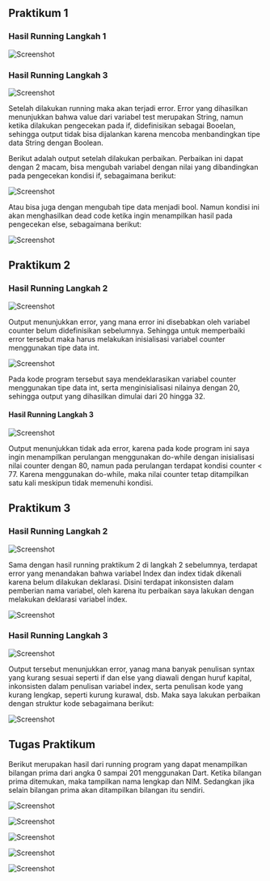## Praktikum 1

### Hasil Running Langkah 1
![Screenshot](./docs/running-01.jpg)

### Hasil Running Langkah 3

![Screenshot](./docs/running-03.jpg)

Setelah dilakukan running maka akan terjadi error. Error yang dihasilkan menunjukkan bahwa value dari variabel test merupakan String, namun ketika dilakukan pengecekan pada if, didefinisikan sebagai Booelan, sehingga output tidak bisa dijalankan karena mencoba menbandingkan tipe data String dengan Boolean.

Berikut adalah output setelah dilakukan perbaikan. Perbaikan ini dapat dengan 2 macam, bisa mengubah variabel dengan nilai yang dibandingkan pada pengecekan kondisi if, sebagaimana berikut:

![Screenshot](./docs/running-03-perbaikan-01.jpg)

Atau bisa juga dengan mengubah tipe data menjadi bool. Namun kondisi ini akan menghasilkan dead code ketika ingin menampilkan hasil pada pengecekan else, sebagaimana berikut:

![Screenshot](./docs/running-03-perbaikan-02.jpg)

## Praktikum 2

### Hasil Running Langkah 2

![Screenshot](./docs/running-02-prak-2.jpg)

Output menunjukkan error, yang mana error ini disebabkan oleh variabel counter belum didefinisikan sebelumnya. Sehingga untuk memperbaiki error tersebut maka harus melakukan inisialisasi variabel counter menggunakan tipe data int.

![Screenshot](./docs/running-02-perbaikan-01-prak-2.jpg)

Pada kode program tersebut saya mendeklarasikan variabel counter menggunakan tipe data int, serta menginisialisasi nilainya dengan 20, sehingga output yang dihasilkan dimulai dari 20 hingga 32.

#### Hasil Running Langkah 3

![Screenshot](./docs/running-03-prak-2.jpg)

Output menunjukkan tidak ada error, karena pada kode program ini saya ingin menampilkan perulangan menggunakan do-while dengan inisialisasi nilai counter dengan 80, namun pada perulangan terdapat kondisi counter < 77. Karena menggunakan do-while, maka nilai counter tetap ditampilkan satu kali meskipun tidak memenuhi kondisi.

## Praktikum 3

### Hasil Running Langkah 2

![Screenshot](./docs/running-02-prak-3.jpg)

Sama dengan hasil running praktikum 2 di langkah 2 sebelumnya, terdapat error yang menandakan bahwa variabel Index dan index tidak dikenali karena belum dilakukan deklarasi. Disini terdapat inkonsisten dalam pemberian nama variabel, oleh karena itu perbaikan saya lakukan dengan melakukan deklarasi variabel index.

![Screenshot](./docs/running-02-perbaikan-prak-3.jpg)

### Hasil Running Langkah 3

![Screenshot](./docs/running-03-prak-3.jpg)

Output tersebut menunjukkan error, yanag mana banyak penulisan syntax yang kurang sesuai seperti if dan else yang diawali dengan huruf kapital, inkonsisten dalam penulisan variabel index, serta penulisan kode yang kurang lengkap, seperti kurung kurawal, dsb. Maka saya lakukan perbaikan dengan struktur kode sebagaimana berikut:

![Screenshot](./docs/running-03-perbaikan-01-prak-3.jpg)

## Tugas Praktikum

Berikut merupakan hasil dari running program yang dapat menampilkan bilangan prima dari angka 0 sampai 201 menggunakan Dart. Ketika bilangan prima ditemukan, maka tampilkan nama lengkap dan NIM. Sedangkan jika selain bilangan prima akan ditampilkan bilangan itu sendiri.

![Screenshot](./docs/output_tugas-01.jpg)

![Screenshot](./docs/output_tugas-02.jpg)

![Screenshot](./docs/output_tugas-03.jpg)

![Screenshot](./docs/output_tugas-04.jpg)

![Screenshot](./docs/output_tugas-05.jpg)

